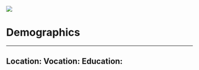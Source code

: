 <img src='https://avataaars.io/?avatarStyle=Circle&topType=ShortHairShaggyMullet&accessoriesType=Wayfarers&hairColor=Brown&facialHairType=Blank&facialHairColor=Red&clotheType=BlazerShirt&clotheColor=Blue02&eyeType=Hearts&eyebrowType=SadConcernedNatural&mouthType=Twinkle&skinColor=Tanned'
/>
## 
# Demographics
---
Location: 
Vocation:
Education:
---